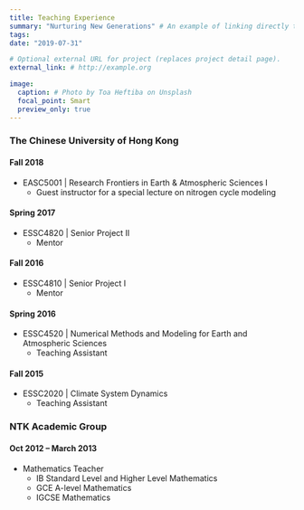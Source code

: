 ```yaml
---
title: Teaching Experience
summary: "Nurturing New Generations" # An example of linking directly to an external project website using `external_link`.
tags:
date: "2019-07-31"

# Optional external URL for project (replaces project detail page).
external_link: # http://example.org

image:
  caption: # Photo by Toa Heftiba on Unsplash
  focal_point: Smart
  preview_only: true
---
```


### The Chinese University of Hong Kong

#### Fall 2018
* EASC5001 | Research Frontiers in Earth & Atmospheric Sciences I
  * Guest instructor for a special lecture on nitrogen cycle modeling

#### Spring 2017
* ESSC4820 | Senior Project II
  * Mentor

#### Fall 2016
* ESSC4810 | Senior Project I
  * Mentor

#### Spring 2016
* ESSC4520 | Numerical Methods and Modeling for Earth and Atmospheric Sciences
  * Teaching Assistant

#### Fall 2015
* ESSC2020 | Climate System Dynamics
  * Teaching Assistant
  
### NTK Academic Group
#### Oct 2012 – March 2013
* Mathematics Teacher
  * IB Standard Level and Higher Level Mathematics
  * GCE A-level Mathematics
  * IGCSE Mathematics
